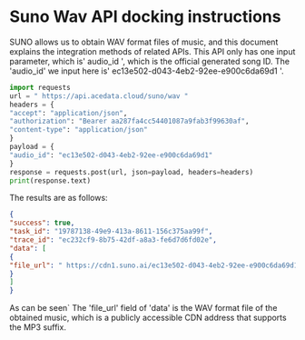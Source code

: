 # Suno Wav API docking instructions
SUNO allows us to obtain WAV format files of music, and this document explains the integration methods of related APIs.
This API only has one input parameter, which is' audio_id ', which is the official generated song ID.
The 'audio_id' we input here is' ec13e502-d043-4eb2-92ee-e900c6da69d1 '.
```python
import requests
url = " https://api.acedata.cloud/suno/wav "
headers = {
"accept": "application/json",
"authorization": "Bearer aa287fa4cc54401087a9fab3f99630af",
"content-type": "application/json"
}
payload = {
"audio_id": "ec13e502-d043-4eb2-92ee-e900c6da69d1"
}
response = requests.post(url, json=payload, headers=headers)
print(response.text)
```
The results are as follows:
```json
{
"success": true,
"task_id": "19787138-49e9-413a-8611-156c375aa99f",
"trace_id": "ec232cf9-8b75-42df-a8a3-fe6d7d6fd02e",
"data": [
{
"file_url": " https://cdn1.suno.ai/ec13e502-d043-4eb2-92ee-e900c6da69d1.wav "
}
]
}
```
As can be seen` The 'file_url' field of 'data' is the WAV format file of the obtained music, which is a publicly accessible CDN address that supports the MP3 suffix.